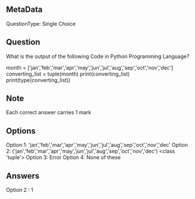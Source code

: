 ## MetaData
QuestionType: Single Choice

## Question
What is the output of the following Code in Python Programming Language? 

month = ['jan','feb','mar','apr','may','jun','jul','aug','sep','oct','nov','dec']
converting_list = tuple(month)
print(converting_list)
print(type(converting_list))

## Note
Each correct answer carries 1 mark

## Options
Option 1: 'jan','feb','mar','apr','may','jun','jul','aug','sep','oct','nov','dec'
Option 2: ('jan','feb','mar','apr','may','jun','jul','aug','sep','oct','nov','dec') <class 'tuple'>
Option 3: Error
Option 4: None of these

## Answers
Option 2 : 1
